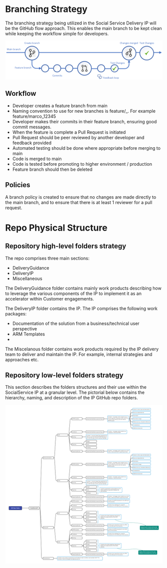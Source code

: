 
# Branching Strategy

The branching strategy being utilized in the Social Service Delivery IP will be the GitHub flow approach. This
enables the main branch to be kept clean while keeping the workflow simple for developers.

![image](./images/BranchingStrategy.png)

## Workflow
- Developer creates a feature branch from main
- Naming convention to use for new branches is feature/<name>_<UserStoryNumber>. For example feature/marco_12345
- Developer makes their commits in their feature branch, ensuring good commit messages.
- When the feature is complete a Pull Request is initiated
- Pull Request should be peer reviewed by another developer and feedback provided
- Automated testing should be done where appropriate before merging to main
- Code is merged to main
- Code is tested before promoting to higher environment / production
- Feature branch should then be deleted

## Policies
A branch policy is created to ensure that no changes are made directly to the main branch, and to ensure
that there is at least 1 reviewer for a pull request.

# Repo Physical Structure
## Repository high-level folders strategy
The repo comprises three main sections:
- DeliveryGuidance
- DeliveryIP
- Miscellaneous

The DeliveryGuidance folder contains mainly work products describing how to leverage the various components of the IP to implement it as an accelerator within Customer engagements.

The DeliveryIP folder contains the IP. The IP comprises the following work packages:
- Documentation of the solution from a business/technical user perspective
- ARM Templates
- 

The Miscelanous folder contains work products required by the IP delivery team to deliver and maintain the IP. For example, internal strategies and approaches etc.

## Repository low-level folders strategy
This section describes the folders structures and their use within the SocialService IP at a granular level. The pictorial below contains the hierarchy, naming, and description of the IP GitHub repo folders.

![image](./images/SSIPRepoFoldersV01.png)